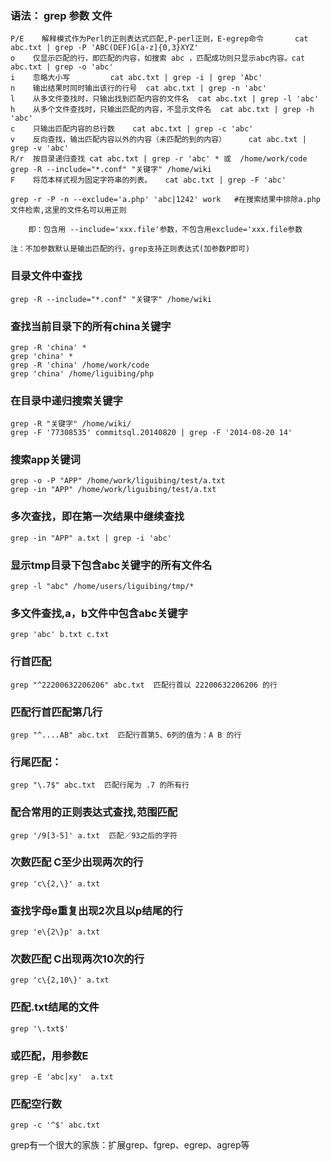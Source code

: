 ### 语法： grep 参数 文件
```
P/E    解释模式作为Perl的正则表达式匹配,P-perl正则，E-egrep命令       cat abc.txt | grep -P 'ABC(DEF)G[a-z]{0,3}XYZ'
o    仅显示匹配的行，即匹配的内容，如搜索 abc ，匹配成功则只显示abc内容。cat abc.txt | grep -o 'abc'
i    忽略大小写         cat abc.txt | grep -i | grep 'Abc' 
n    输出结果时同时输出该行的行号  cat abc.txt | grep -n 'abc'
l    从多文件查找时，只输出找到匹配内容的文件名	cat abc.txt | grep -l 'abc'
h    从多个文件查找时，只输出匹配的内容，不显示文件名  cat abc.txt | grep -h 'abc'
c    只输出匹配内容的总行数	cat abc.txt | grep -c 'abc'
v    反向查找，输出匹配内容以外的内容（未匹配的到的内容）		cat abc.txt | grep -v 'abc'
R/r  按目录递归查找 cat abc.txt | grep -r 'abc' * 或  /home/work/code grep -R --include="*.conf" "关键字" /home/wiki 
F    将范本样式视为固定字符串的列表。	cat abc.txt | grep -F 'abc'

grep -r -P -n --exclude='a.php' 'abc|1242' work   #在搜索结果中排除a.php文件检索,这里的文件名可以用正则

	即：包含用 --include='xxx.file'参数，不包含用exclude='xxx.file参数

注：不加参数默认是输出匹配的行，grep支持正则表达式(加参数P即可)
```
### 目录文件中查找
	grep -R --include="*.conf" "关键字" /home/wiki 
	
### 查找当前目录下的所有china关键字
	grep -R 'china' * 
	grep 'china' *
	grep -R 'china' /home/work/code
	grep 'china' /home/liguibing/php

### 在目录中递归搜索关键字
	grep -R "关键字" /home/wiki/
	grep -F '77308535' commitsql.20140820 | grep -F '2014-08-20 14'
### 搜索app关键词
	grep -o -P "APP" /home/work/liguibing/test/a.txt 
	grep -in "APP" /home/work/liguibing/test/a.txt 
 
### 多次查找，即在第一次结果中继续查找
	grep -in "APP" a.txt | grep -i 'abc'  

### 显示tmp目录下包含abc关键字的所有文件名
	grep -l "abc" /home/users/liguibing/tmp/*  

### 多文件查找,a，b文件中包含abc关键字
	grep 'abc' b.txt c.txt         

### 行首匹配
	grep "^22200632206206" abc.txt  匹配行首以 22200632206206 的行
    
### 匹配行首匹配第几行
	grep "^....AB" abc.txt  匹配行首第5、6列的值为：A B 的行

### 行尾匹配：
	grep "\.7$" abc.txt  匹配行尾为 .7 的所有行
### 配合常用的正则表达式查找,范围匹配
	grep '/9[3-5]' a.txt  匹配／93之后的字符

### 次数匹配 C至少出现两次的行
	grep 'c\{2,\}' a.txt

### 查找字母e重复出现2次且以p结尾的行
	grep 'e\{2\}p' a.txt
	
### 次数匹配 C出现两次10次的行
	grep 'c\{2,10\}' a.txt

### 匹配.txt结尾的文件
	grep '\.txt$'

### 或匹配，用参数E
	grep -E 'abc|xy'  a.txt

### 匹配空行数
	grep -c '^$' abc.txt

grep有一个很大的家族：扩展grep、fgrep、egrep、agrep等

